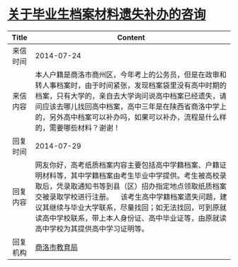 # <a href="http://www.shangluo.gov.cn/zmhd/ldxxxx.jsp?urltype=leadermail.LeaderMailContentUrl&wbtreeid=1112&leadermailid=2603">关于毕业生档案材料遗失补办的咨询</a>
| Title |                                                                                        Content                                                                                        |
|:-----:|---------------------------------------------------------------------------------------------------------------------------------------------------------------------------------------|
| 来信时间  | 2014-07-24                                                                                                                                                                            |
| 来信内容  | 本人户籍是商洛市商州区，今年考上的公务员，但是在政审和转人事档案时，由于时间紧张，发现档案袋里没有高中时期的档案，只有大学的，亲自去大学询问说高中档案已经遗失，请问应该去哪儿找回高中档案，高中三年是在陕西省商洛中学上的，另外高中档案可以补办吗，如果可以补办，流程是什么样的，需要哪些材料？谢谢！                                   |
| 回复时间  | 2014-07-29                                                                                                                                                                            |
| 回复内容  | 网友你好，高考纸质档案内容主要包括高中学籍档案、户籍证明材料等，其中学籍档案由考生毕业中学提供。考生被高校录取后，凭录取通知书等到县（区）招办指定地点领取纸质档案交被录取学校进行注册。    该考生高中学籍档案遗失问题，建议其继续与毕业大学联系，尽量找回；如无法找回，可到原就读高中学校联系，带上本人身份证、高中毕业证等，由原就读高中学校为其提供高中学习证明等。 |
| 回复机构  | <a href="../../categories/agencies/商洛市教育局.md">商洛市教育局</a>                                                                                                                                |